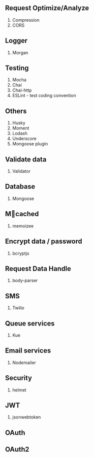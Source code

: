 ## Request Optimize/Analyze
1. Compression
2. CORS

## Logger
1. Morgan

## Testing
1. Mocha
2. Chai
3. Chai-http
4. ESLint - test coding convention

## Others
1. Husky
2. Moment
3. Lodash
4. Underscore
5. Mongoose plugin

## Validate data
1. Validator

## Database
1. Mongoose

## Mcached
1. memoizee

## Encrypt data / password
1. bcryptjs

## Request Data Handle
1. body-parser

## SMS
1. Twilio

## Queue services
1. Kue

## Email services
1. Nodemailer

## Security
1. helmet

## JWT
1. jsonwebtoken

## OAuth

## OAuth2

